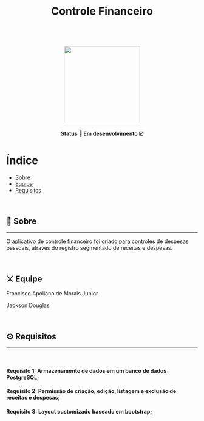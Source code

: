 
<h1 style="display: flex; align-items: center; justify-content: center;" class="logo">
  Controle Financeiro
</h1>

&nbsp;

<h1 align="center">
    <img src="https://ik.imagekit.io/rcjzrqiiqm7/52029_3442297a497ea4dcbfa32e37ed44726e-740x740_KIbVrMXYRH.jpg?updatedAt=1634589631318" width="200">
</h1>

<h4 align="center">
	Status 🚀 Em desenvolvimento  ☑️
</h4>

# Índice

- [Sobre](#-sobre)
- [Equipe](#-equipe)
- [Requisitos](#-requisitos)

&nbsp;

## 🔖 Sobre

---

O aplicativo de controle financeiro foi criado para controles de despesas pessoais, através do registro segmentado de receitas e despesas.

&nbsp;

## ⚔️ Equipe

Francisco Apoliano de Morais Junior
&nbsp;

Jackson Douglas

&nbsp;

## ⚙️ Requisitos
---
&nbsp;

#### Requisito 1: Armazenamento de dados em um banco de dados PostgreSQL;
#### Requisito 2: Permissão de criação, edição, listagem e exclusão de receitas e despesas;
#### Requisito 3: Layout customizado baseado em bootstrap;